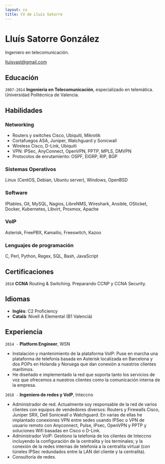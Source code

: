 ```yaml
---
layout: cv
title: CV de Lluis Satorre
---
```

# Lluís Satorre González
Ingeniero en telecomunicación.

<div id="webaddress">
<a href="lluisyast@gmail.com">lluisyast@gmail.com</a>
</div>

## Educación

`2007-2014`
__Ingenieria en Telecomunicación__, especializado en telemática. Universidad Politécnica de Valencia.

## Habilidades

### Networking

 - Routers y switches Cisco, Ubiquiti, Mikrotik
 - Cortafuegos ASA, Juniper, Watchguard y Sonicwall
 - Wireless Cisco, D-Link, Ubiquiti
 - VPN: IPSec, AnyConnect, OpenVPN, PPTP, MPLS, DMVPN
 - Protocolos de enrutamiento: OSPF, EIGRP, RIP, BGP

### Sistemas Operativos

Linux (CentOS, Debian, Ubuntu server), Windows, OpenBSD

### Software

IPtables, Git, MySQL, Nagios, LibreNMS, Wireshark, Ansible, OSticket, Docker, Kubernetes, Libvirt,
Proxmox, Apache

### VoIP

Asterisk, FreePBX, Kamailio, Freeswitch, Kazoo

### Lenguajes de programación

C, Perl, Python, Regex, SQL, Bash, JavaScript

## Certificaciones

`2018`
__CCNA__ Routing & Switching. Preparando CCNP y CCNA Security.

## Idiomas

- __Inglés__: C2 Proficiency
- __Català__: Nivell A Elemental (B1 Valencià)

## Experiencia

`2014 -`
__Platform Engineer__, WSN

- Instalación y mantenimiento de la plataforma VoIP: Puse en marcha una plataforma de telefonía basada en Asterisk localizada en Barcelona y dos POPs en Holanda y Noruega que dan conexión a nuestros clientes marítimos.
- He diseñado e implementado la red que soporta tanto los servicios de voz que ofrecemos a nuestros clientes como la comunicación interna de la empresa.

`2018 -`
__Ingeniero de redes y VoIP__, Inteccno

- Administrador de red. Actualmente soy responsable de la red de varios clientes con equipos de vendedores diversos: Routers y Firewalls Cisco, Juniper SRX, Dell Sonicwall o Watchguard. En varias de ellas he implantado conexiones VPN entre sedes usando IPSec o VPN de usuario remoto con Anyconnect, Pulse, IPsec, OpenVPN y PPTP y soluciones Wifi basadas en Cisco o D-Link.
- Administrador VoIP: Gestiono la telefonía de los clientes de Inteccno incluyendo la configuración de la centralita y los terminales; y la conexión de la redes internas de telefonía a la centralita virtual (con túneles IPSec redundados entre la LAN del cliente y la centralita).
- Consultoría de redes.



<!-- ### Footer

Última actualización: Marzo 2019 -->



